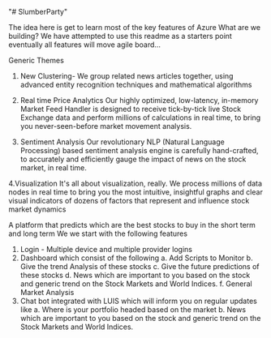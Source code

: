 "# SlumberParty" 

The idea here is get to learn most of the key features of Azure 
What are we building?
We have attempted to use this readme as a starters point eventually all features will move agile board...

Generic Themes
1. New Clustering- We group related news articles together, using advanced entity recognition techniques and mathematical algorithms

2. Real time Price Analytics
Our highly optimized, low-latency, in-memory Market Feed Handler is designed to receive tick-by-tick live Stock Exchange data and perform millions of calculations in real time, to bring you never-seen-before market movement analysis.

3. Sentiment Analysis
Our revolutionary NLP (Natural Language Processing) based sentiment analysis engine is carefully hand-crafted, to accurately and efficiently gauge the impact of news on the stock market, in real time.

4.Visualization
It's all about visualization, really. We process millions of data nodes in real time to bring you the most intuitive, insightful graphs and clear visual indicators of dozens of factors that represent and influence stock market dynamics


A platform that predicts which are the best stocks to buy in the short term and long term
We we start with the following features
1. Login - Multiple device and multiple provider logins
2. Dashboard which consist of the following 
a. Add Scripts to Monitor
b. Give the trend Analysis of these stocks 
c. Give the future predictions of these stocks
d. News which are important to you based on the stock and generic trend on the Stock Markets and World Indices.
f. General Market Analysis
3. Chat bot integrated with LUIS which will inform you on regular updates like
a. Where is your portfolio headed based on the market
b. News which are important to you based on the stock and generic trend on the Stock Markets and World Indices.

